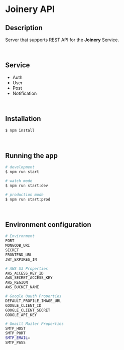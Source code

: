 # Joinery API

## Description

Server that supports REST API for the **Joinery** Service.

<br/>

## Service

* Auth
* User
* Post
* Notification

<br/>

## Installation

```bash
$ npm install
```

<br/>

## Running the app

```bash
# development
$ npm run start

# watch mode
$ npm run start:dev

# production mode
$ npm run start:prod
```
<br/>

## Environment configuration

```bash
# Environment
PORT
MONGODB_URI
SECRET
FRONTEND_URL
JWT_EXPIRES_IN

# AWS S3 Properties
AWS_ACCESS_KEY_ID
AWS_SECRET_ACCESS_KEY
AWS_REGION
AWS_BUCKET_NAME

# Google Oauth Properties
DEFAULT_PROFILE_IMAGE_URL
GOOGLE_CLIENT_ID
GOOGLE_CLIENT_SECRET
GOOGLE_API_KEY

# Gmaill Mailer Properties
SMTP_HOST
SMTP_PORT
SMTP_EMAIL=
SMTP_PASS
```

